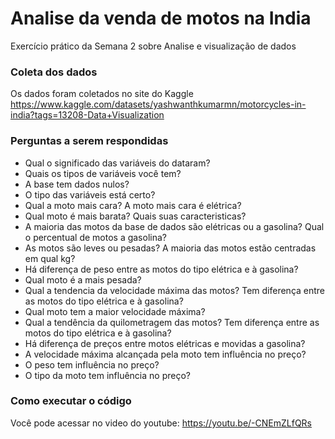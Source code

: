 # Analise da venda de motos na India

Exercício prático da Semana 2 sobre Analise e visualização de dados

### Coleta dos dados
Os dados foram coletados no site do Kaggle
https://www.kaggle.com/datasets/yashwanthkumarmn/motorcycles-in-india?tags=13208-Data+Visualization

### Perguntas a serem respondidas
- Qual o significado das variáveis do dataram?
- Quais os tipos de variáveis você tem?
- A base tem dados nulos?
- O tipo das variáveis está certo?
- Qual a moto mais cara? A moto mais cara é elétrica?
- Qual moto é mais barata? Quais suas caracteristicas?
- A maioria das motos da base de dados são elétricas ou a gasolina? Qual o percentual de motos a gasolina?
- As motos são leves ou pesadas? A maioria das motos estão centradas em qual kg?
- Há diferença de peso entre as motos do tipo elétrica e à gasolina?
- Qual moto é a mais pesada?
- Qual a tendencia da velocidade máxima das motos? Tem diferença entre as motos do tipo elétrica e à gasolina?
- Qual moto tem a maior velocidade máxima?
- Qual a tendência da quilometragem das motos? Tem diferença entre as motos do tipo elétrica e à gasolina?
- Há diferença de preços entre motos elétricas e movidas a gasolina?
- A velocidade máxima alcançada pela moto tem influência no preço?
- O peso tem influência no preço?
- O tipo da moto tem influência no preço?

### Como executar o código
Você pode acessar no video do youtube: https://youtu.be/-CNEmZLfQRs
